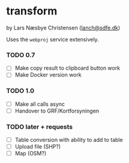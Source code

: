# transform

by Lars Næsbye Christensen (lanch@sdfe.dk)

Uses the `webproj` service extensively.

### TODO 0.7

- [ ] Make copy result to clipboard button work
- [ ] Make Docker version work

### TODO 1.0

- [ ] Make all calls async
- [ ] Handover to GRF/Kortforsyningen

### TODO later + requests

- [ ] Table conversion with ability to add to table
- [ ] Upload file (SHP?)
- [ ] Map (OSM?)

